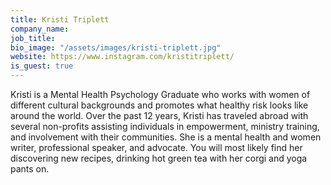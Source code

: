 ```yaml
---
title: Kristi Triplett
company_name: 
job_title: 
bio_image: "/assets/images/kristi-triplett.jpg"
website: https://www.instagram.com/kristitriplett/
is_guest: true
---
```


Kristi is a Mental Health Psychology Graduate who works with women of different cultural backgrounds and promotes what healthy risk looks like around the world. Over the past 12 years, Kristi has traveled abroad with several non-profits assisting individuals in empowerment, ministry training, and involvement with their communities. She is a mental health and women writer, professional speaker, and advocate. You will most likely find her discovering new recipes, drinking hot green tea with her corgi and yoga pants on.
